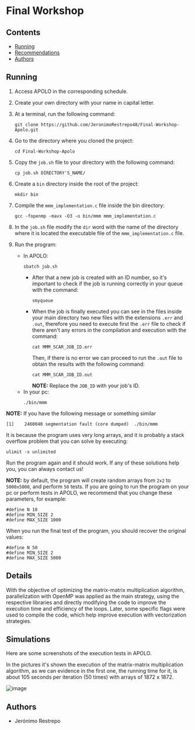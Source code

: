 # Final Workshop

## Contents
- [Running](#running)
- [Recommendations](#recommendations)
- [Authors](#authors)

## Running

1. Access APOLO in the corresponding schedule.

2. Create your own directory with your name in capital letter.

3. At a terminal, run the following command:
    ```
    git clone https://github.com/JeronimoRestrepo48/Final-Workshop-Apolo.git
    ```
4. Go to the directory where you cloned the project:
    ```
    cd Final-Workshop-Apolo
    ```
5. Copy the `job.sh` file to your directory with the following command:
   ```
   cp job.sh DIRECTORY'S_NAME/
    ```
6. Create a `bin` directory inside the root of the project:
    ```
    mkdir bin
    ```
7. Compile the `mmm_implementation.c` file inside the bin directory:
    ```
   gcc -fopenmp -mavx -O3 -o bin/mmm mmm_implementation.c
    ```
8. In the `job.sh` file modify the `dir` word with the name of the directory where it is located the executable file of the 
   `mmm_implementation.c` file.
    
9. Run the program:
    - In APOLO:
        ```
        sbatch job.sh
        ```
        - After that a new job is created with an ID number, so it's important to check if the job is running correctly in your queue 
          with the command:
          ```
          smyqueue
          ```
        - When the job is finally executed you can see in the files inside your main directory two new files with the extensions `.err` 
          and `.out`, therefore you need to execute first the `.err` file to check if there aren't any errors in the compilation and 
          execution with the command:
          ```
          cat MMM_SCAR_JOB_ID.err 
          ```
          Then, if there is no error we can proceed to run the `.out` file to obtain the results with the following command:
          ```
          cat MMM_SCAR_JOB_ID.out 
          ```
          **NOTE:** Replace the `JOB_ID` with your job's ID.
    - In your pc:
        ```
        ./bin/mmm
        ```


**NOTE:** If you have the following message or something similar
```
[1]    2460040 segmentation fault (core dumped)  ./bin/mmm
```
It is because the program uses very long arrays, and it is probably a stack overflow problem that you can solve by executing:
```
ulimit -s unlimited
```
Run the program again and it should work. If any of these solutions help you, you can always contact us!

**NOTE:** by default, the program will create random arrays from `2x2` to `5000x5000`, and perform `50` tests. If you are going to run the program on your pc or perform tests in APOLO, we recommend that you change these parameters, for example:
```
#define N 10
#define MIN_SIZE 2
#define MAX_SIZE 1000
```
When you run the final test of the program, you should recover the original values:
```
#define N 50
#define MIN_SIZE 2
#define MAX_SIZE 5000
```

## Details 
With the objective of optimizing the matrix-matrix multiplication algorithm, parallelization with OpenMP was applied as the main strategy, using the respective libraries and directly modifying the code to improve the execution time and efficiency of the loops. Later, some specific flags were used to compile the code, which help improve execution with vectorization strategies. 

## Simulations
Here are some screenshots of the execution tests in APOLO.

In the pictures it's shown the execution of the matrix-matrix multiplication algorithm, as we can evidence in the first one, the running time for it, is about 105 seconds per iteration (50 times) with arrays of 1872 x 1872.

![image](https://github.com/user-attachments/assets/debf4c1f-9ec3-459f-8edf-27d878b4cf6c)


## Authors
- Jerónimo Restrepo
